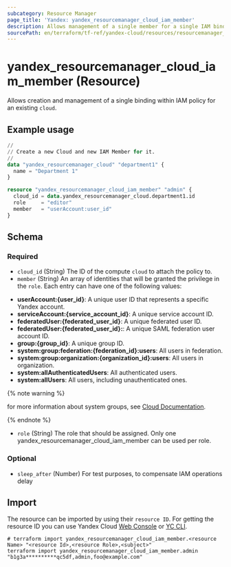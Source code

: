 ```yaml
---
subcategory: Resource Manager
page_title: 'Yandex: yandex_resourcemanager_cloud_iam_member'
description: Allows management of a single member for a single IAM binding on a Yandex Resource Manager cloud.
sourcePath: en/terraform/tf-ref/yandex-cloud/resources/resourcemanager_cloud_iam_member.md
---
```


# yandex_resourcemanager_cloud_iam_member (Resource)

Allows creation and management of a single binding within IAM policy for an existing `cloud`.

## Example usage

```terraform
//
// Create a new Cloud and new IAM Member for it.
//
data "yandex_resourcemanager_cloud" "department1" {
  name = "Department 1"
}

resource "yandex_resourcemanager_cloud_iam_member" "admin" {
  cloud_id = data.yandex_resourcemanager_cloud.department1.id
  role     = "editor"
  member   = "userAccount:user_id"
}
```

<!-- schema generated by tfplugindocs -->
## Schema

### Required

- `cloud_id` (String) The ID of the compute `cloud` to attach the policy to.
- `member` (String) An array of identities that will be granted the privilege in the `role`. Each entry can have one of the following values:
 * **userAccount:{user_id}**: A unique user ID that represents a specific Yandex account.
 * **serviceAccount:{service_account_id}**: A unique service account ID.
 * **federatedUser:{federated_user_id}**: A unique federated user ID.
 * **federatedUser:{federated_user_id}:**: A unique SAML federation user account ID.
 * **group:{group_id}**: A unique group ID.
 * **system:group:federation:{federation_id}:users**: All users in federation.
 * **system:group:organization:{organization_id}:users**: All users in organization.
 * **system:allAuthenticatedUsers**: All authenticated users.
 * **system:allUsers**: All users, including unauthenticated ones.

{% note warning %}

for more information about system groups, see [Cloud Documentation](https://yandex.cloud/docs/iam/concepts/access-control/system-group).

{% endnote %}

- `role` (String) The role that should be assigned. Only one yandex_resourcemanager_cloud_iam_member can be used per role.

### Optional

- `sleep_after` (Number) For test purposes, to compensate IAM operations delay

## Import

The resource can be imported by using their `resource ID`. For getting the resource ID you can use Yandex Cloud [Web Console](https://console.yandex.cloud) or [YC CLI](https://yandex.cloud/docs/cli/quickstart).

```shell
# terraform import yandex_resourcemanager_cloud_iam_member.<resource Name> "<resource Id>,<resource Role>,<subject>"
terraform import yandex_resourcemanager_cloud_iam_member.admin "b1g3a**********qc5df,admin,foo@example.com"
```
